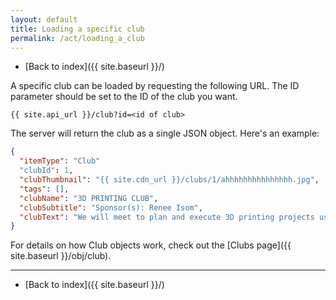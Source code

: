 ```yaml
---
layout: default
title: Loading a specific club
permalink: /act/loading_a_club
---
```

- [Back to index]({{ site.baseurl }}/)

A specific club can be loaded by requesting the following URL. The ID parameter should be set to the ID of the club you want.
```
{{ site.api_url }}/club?id=<id of club>
```
The server will return the club as a single JSON object. Here's an example:
```json
{
  "itemType": "Club"
  "clubId": 1,
  "clubThumbnail": "{{ site.cdn_url }}/clubs/1/ahhhhhhhhhhhhhhh.jpg",
  "tags": [],
  "clubName": "3D PRINTING CLUB",
  "clubSubtitle": "Sponsor(s): Renee Isom",
  "clubText": "We will meet to plan and execute 3D printing projects using the equipment in the media center. We will also fundraise to afford more printing materials. Open to everyone, regardless of experience!",
}
```
For details on how Club objects work, check out the [Clubs page]({{ site.baseurl }}/obj/club).

---
- [Back to index]({{ site.baseurl }}/)